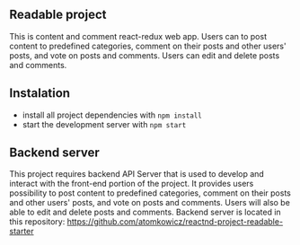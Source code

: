 ## Readable project

This is content and comment react-redux web app. Users can to post content to predefined categories, comment on their posts and other users' posts, and vote on posts and comments. Users can edit and delete posts and comments.

## Instalation

* install all project dependencies with `npm install`
* start the development server with `npm start`

## Backend server

This project requires backend API Server that is used to develop and interact with the front-end portion of the project.
It provides users possibility to post content to predefined categories, comment on their posts and other users' posts, and vote on posts and comments. Users will also be able to edit and delete posts and comments. Backend server is located in this repository: https://github.com/atomkowicz/reactnd-project-readable-starter
